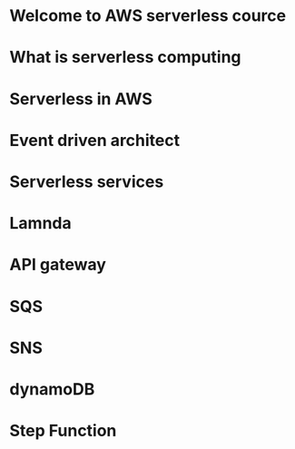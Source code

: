 # Welcome to AWS serverless cource 
# What is serverless computing 
# Serverless in AWS
# Event driven architect 
# Serverless services 
# Lamnda 
# API gateway
# SQS 
# SNS 
# dynamoDB
# Step Function 

